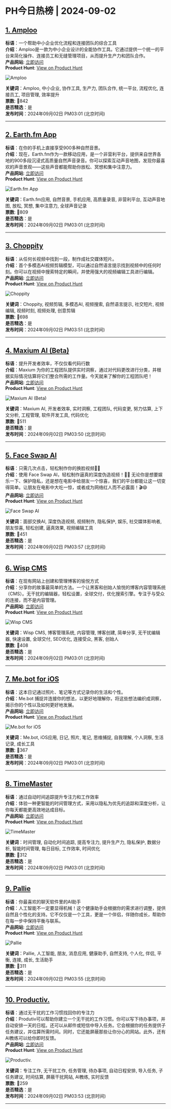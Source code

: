 # PH今日热榜 | 2024-09-02

## [1. Amploo](https://www.producthunt.com/posts/amploo?utm_campaign=producthunt-api&utm_medium=api-v2&utm_source=Application%3A+linewalker+%28ID%3A+135281%29)  
**标语**：一个帮助中小企业优化流程和连接团队的综合工具  
**介绍**：Amploo是一款为中小企业设计的全能协作工具。它通过提供一个统一的平台来简化操作、连接员工和无缝管理项目，从而提升生产力和团队合作。  
**产品网站**: [立即访问](https://www.producthunt.com/r/XVFYTYQS6UMTNV?utm_campaign=producthunt-api&utm_medium=api-v2&utm_source=Application%3A+linewalker+%28ID%3A+135281%29)  
**Product Hunt**: [View on Product Hunt](https://www.producthunt.com/posts/amploo?utm_campaign=producthunt-api&utm_medium=api-v2&utm_source=Application%3A+linewalker+%28ID%3A+135281%29)  

![Amploo](https://ph-files.imgix.net/f4a677c2-6045-455e-8208-5a506982e075.jpeg?auto=format&fit=crop&frame=1&h=512&w=1024)  

**关键词**：Amploo, 中小企业, 协作工具, 生产力, 团队合作, 统一平台, 流程优化, 连接员工, 项目管理, 效率提升  
**票数**: 🔺842  
**是否精选**：是  
**发布时间**：2024年09月02日 PM03:01 (北京时间)  

---

## [2. Earth.fm App](https://www.producthunt.com/posts/earth-fm-app?utm_campaign=producthunt-api&utm_medium=api-v2&utm_source=Application%3A+linewalker+%28ID%3A+135281%29)  
**标语**：在你的手机上直接享受900多种自然音景。  
**介绍**：现在，Earth.fm作为一款移动应用，是一个非营利平台，提供来自世界各地的900多段沉浸式高质量自然声音录音。你可以探索互动声音地图，发现你最喜欢的声音景观——这些声音都能帮助你放松、冥想和集中注意力。  
**产品网站**: [立即访问](https://www.producthunt.com/r/KO3VGAGATSVMYY?utm_campaign=producthunt-api&utm_medium=api-v2&utm_source=Application%3A+linewalker+%28ID%3A+135281%29)  
**Product Hunt**: [View on Product Hunt](https://www.producthunt.com/posts/earth-fm-app?utm_campaign=producthunt-api&utm_medium=api-v2&utm_source=Application%3A+linewalker+%28ID%3A+135281%29)  

![Earth.fm App](https://ph-files.imgix.net/a9f36ab6-aa75-4ae6-9ca3-0db8375ac1c7.png?auto=format&fit=crop&frame=1&h=512&w=1024)  

**关键词**：Earth.fm应用, 自然音景, 手机应用, 高质量录音, 非营利平台, 互动声音地图, 放松, 冥想, 集中注意力, 全球声音记录  
**票数**: 🔺809  
**是否精选**：是  
**发布时间**：2024年09月02日 PM03:01 (北京时间)  

---

## [3. Choppity](https://www.producthunt.com/posts/choppity?utm_campaign=producthunt-api&utm_medium=api-v2&utm_source=Application%3A+linewalker+%28ID%3A+135281%29)  
**标语**：从任何长视频中找到一段，制作成社交媒体短片。  
**介绍**：首个多模态AI视频剪辑模型，可以通过自然语言提示找到视频中的任何时刻。你可以在视频中搜索特定的瞬间，并使用强大的视频编辑工具进行编辑。  
**产品网站**: [立即访问](https://www.producthunt.com/r/7I2YURAKBDEEX4?utm_campaign=producthunt-api&utm_medium=api-v2&utm_source=Application%3A+linewalker+%28ID%3A+135281%29)  
**Product Hunt**: [View on Product Hunt](https://www.producthunt.com/posts/choppity?utm_campaign=producthunt-api&utm_medium=api-v2&utm_source=Application%3A+linewalker+%28ID%3A+135281%29)  

![Choppity](https://ph-files.imgix.net/6bf8950c-c8b8-429a-a524-f22921c12425.png?auto=format&fit=crop&frame=1&h=512&w=1024)  

**关键词**：Choppity, 视频剪辑, 多模态AI, 视频搜索, 自然语言提示, 社交短片, 视频编辑, 视频时刻, 视频处理, 创意剪辑  
**票数**: 🔺698  
**是否精选**：是  
**发布时间**：2024年09月02日 PM03:51 (北京时间)  

---

## [4. Maxium AI (Beta)](https://www.producthunt.com/posts/maxium-ai-beta?utm_campaign=producthunt-api&utm_medium=api-v2&utm_source=Application%3A+linewalker+%28ID%3A+135281%29)  
**标语**：提升开发者效率，不仅仅看代码行数  
**介绍**：Maxium 为你的工程团队提供实时洞察，通过对代码更改进行分类，并根据实际情况估算将它们整合所需的工作量。今天就来了解你的工程团队吧！  
**产品网站**: [立即访问](https://www.producthunt.com/r/2HHDMKFP4F36GQ?utm_campaign=producthunt-api&utm_medium=api-v2&utm_source=Application%3A+linewalker+%28ID%3A+135281%29)  
**Product Hunt**: [View on Product Hunt](https://www.producthunt.com/posts/maxium-ai-beta?utm_campaign=producthunt-api&utm_medium=api-v2&utm_source=Application%3A+linewalker+%28ID%3A+135281%29)  

![Maxium AI (Beta)](https://ph-files.imgix.net/957b2da9-2b87-47d5-8976-87c4a1df1d93.png?auto=format&fit=crop&frame=1&h=512&w=1024)  

**关键词**：Maxium AI, 开发者效率, 实时洞察, 工程团队, 代码变更, 努力估算, 上下文分析, 工程管理, 软件开发工具, 代码优化  
**票数**: 🔺511  
**是否精选**：是  
**发布时间**：2024年09月02日 PM03:50 (北京时间)  

---

## [5. Face Swap AI](https://www.producthunt.com/posts/face-swap-ai-2?utm_campaign=producthunt-api&utm_medium=api-v2&utm_source=Application%3A+linewalker+%28ID%3A+135281%29)  
**标语**：只需几次点击，轻松制作你的换脸视频🎥✨  
**介绍**：使用 Face Swap AI，轻松制作逼真的深度伪造视频！🎥✨ 无论你是想要娱乐一下、保护隐私，还是想在电影中给朋友一个惊喜，我们的平台都能让这一切变得简单。让朋友在电影中大吃一惊，或者成为网络红人而不必露面！🎬😄  
**产品网站**: [立即访问](https://www.producthunt.com/r/ILRXXWG2LI5IFG?utm_campaign=producthunt-api&utm_medium=api-v2&utm_source=Application%3A+linewalker+%28ID%3A+135281%29)  
**Product Hunt**: [View on Product Hunt](https://www.producthunt.com/posts/face-swap-ai-2?utm_campaign=producthunt-api&utm_medium=api-v2&utm_source=Application%3A+linewalker+%28ID%3A+135281%29)  

![Face Swap AI](https://ph-files.imgix.net/39d7ded9-2324-4b23-b38f-8777c5cad6a1.png?auto=format&fit=crop&frame=1&h=512&w=1024)  

**关键词**：面部交换AI, 深度伪造视频, 视频制作, 隐私保护, 娱乐, 社交媒体影响者, 朋友惊喜, 轻松创建, 逼真效果, 视频编辑工具  
**票数**: 🔺451  
**是否精选**：是  
**发布时间**：2024年09月02日 PM03:57 (北京时间)  

---

## [6. Wisp CMS](https://www.producthunt.com/posts/wisp-cms?utm_campaign=producthunt-api&utm_medium=api-v2&utm_source=Application%3A+linewalker+%28ID%3A+135281%29)  
**标语**：在现有网站上创建和管理博客的愉悦方式  
**介绍**：分享你的故事最简单的方法。一个让黑客和创始人愉悦的博客内容管理系统（CMS）。无干扰的编辑器，轻松设置，全球交付，优化搜索引擎。专注于与受众的连接，而不是内容管理。  
**产品网站**: [立即访问](https://www.producthunt.com/r/BMCJJDB4CSRNMA?utm_campaign=producthunt-api&utm_medium=api-v2&utm_source=Application%3A+linewalker+%28ID%3A+135281%29)  
**Product Hunt**: [View on Product Hunt](https://www.producthunt.com/posts/wisp-cms?utm_campaign=producthunt-api&utm_medium=api-v2&utm_source=Application%3A+linewalker+%28ID%3A+135281%29)  

![Wisp CMS](https://ph-files.imgix.net/555a199e-c0e6-47a7-a8a8-94c79932adc4.png?auto=format&fit=crop&frame=1&h=512&w=1024)  

**关键词**：Wisp CMS, 博客管理系统, 内容管理, 博客创建, 简单分享, 无干扰编辑器, 快速设置, 全球交付, SEO优化, 连接受众, 黑客, 创始人  
**票数**: 🔺408  
**是否精选**：是  
**发布时间**：2024年09月02日 PM03:01 (北京时间)  

---

## [7. Me.bot for iOS](https://www.producthunt.com/posts/me-bot-for-ios?utm_campaign=producthunt-api&utm_medium=api-v2&utm_source=Application%3A+linewalker+%28ID%3A+135281%29)  
**标语**：这本日记通过照片、笔记等方式记录你的生活和个性。  
**介绍**：Me.bot 捕捉并连接你的想法，以更好地理解你，将这些想法编织成洞察，揭示你的个性以及如何更好地发展。  
**产品网站**: [立即访问](https://www.producthunt.com/r/BQPEGU54NUT4A7?utm_campaign=producthunt-api&utm_medium=api-v2&utm_source=Application%3A+linewalker+%28ID%3A+135281%29)  
**Product Hunt**: [View on Product Hunt](https://www.producthunt.com/posts/me-bot-for-ios?utm_campaign=producthunt-api&utm_medium=api-v2&utm_source=Application%3A+linewalker+%28ID%3A+135281%29)  

![Me.bot for iOS](https://ph-files.imgix.net/a062df75-cbc0-4e67-8cf0-1915bb1fb8f7.png?auto=format&fit=crop&frame=1&h=512&w=1024)  

**关键词**：Me.bot, iOS应用, 日记, 照片, 笔记, 思维捕捉, 自我理解, 个人洞察, 生活记录, 成长工具  
**票数**: 🔺367  
**是否精选**：是  
**发布时间**：2024年09月02日 PM03:01 (北京时间)  

---

## [8. TimeMaster](https://www.producthunt.com/posts/timemaster?utm_campaign=producthunt-api&utm_medium=api-v2&utm_source=Application%3A+linewalker+%28ID%3A+135281%29)  
**标语**：通过自动时间追踪提升专注力和工作效率  
**介绍**：体验一种更智能的时间管理方式，采用以隐私为优先的追踪和深度分析，让你每天都能更高效地达成目标。  
**产品网站**: [立即访问](https://www.producthunt.com/r/3KOEKBZT2WDTI7?utm_campaign=producthunt-api&utm_medium=api-v2&utm_source=Application%3A+linewalker+%28ID%3A+135281%29)  
**Product Hunt**: [View on Product Hunt](https://www.producthunt.com/posts/timemaster?utm_campaign=producthunt-api&utm_medium=api-v2&utm_source=Application%3A+linewalker+%28ID%3A+135281%29)  

![TimeMaster](https://ph-files.imgix.net/1a066be6-dca8-4092-8c8e-afca1894bbb9.png?auto=format&fit=crop&frame=1&h=512&w=1024)  

**关键词**：时间管理, 自动化时间追踪, 提高专注力, 提升生产力, 隐私保护, 数据分析, 智能时间管理, 每日目标, 工作效率, 时间优化  
**票数**: 🔺312  
**是否精选**：是  
**发布时间**：2024年09月02日 PM03:01 (北京时间)  

---

## [9. Pallie](https://www.producthunt.com/posts/pallie?utm_campaign=producthunt-api&utm_medium=api-v2&utm_source=Application%3A+linewalker+%28ID%3A+135281%29)  
**标语**：你最喜欢的聊天软件里的AI助手  
**介绍**：人工智能不一定要显得机械！这个健康助手会根据你的需求进行调整，提供自然且个性化的支持。它不仅仅是一个工具，更是一个伴侣，伴随你成长，帮助你在每一步中保持平衡与联系。  
**产品网站**: [立即访问](https://www.producthunt.com/r/SSKYZ7PJFJS7K2?utm_campaign=producthunt-api&utm_medium=api-v2&utm_source=Application%3A+linewalker+%28ID%3A+135281%29)  
**Product Hunt**: [View on Product Hunt](https://www.producthunt.com/posts/pallie?utm_campaign=producthunt-api&utm_medium=api-v2&utm_source=Application%3A+linewalker+%28ID%3A+135281%29)  

![Pallie](https://ph-files.imgix.net/13bcd2bc-b22e-49f9-b07f-226ad024949a.png?auto=format&fit=crop&frame=1&h=512&w=1024)  

**关键词**：Pallie, 人工智能, 朋友, 消息应用, 健康助手, 自然支持, 个人化, 伴侣, 平衡, 连接, 成长, 生活助手  
**票数**: 🔺311  
**是否精选**：是  
**发布时间**：2024年09月02日 PM03:55 (北京时间)  

---

## [10. Productiv.](https://www.producthunt.com/posts/productiv?utm_campaign=producthunt-api&utm_medium=api-v2&utm_source=Application%3A+linewalker+%28ID%3A+135281%29)  
**标语**：通过无干扰的工作习惯找回你的专注力  
**介绍**：Produtiv可以帮助你建立一个无干扰的工作习惯。你可以写下待办事项，并自动安排一天的日程。还可以从邮件或短信中导入任务。它会根据你的任务提供子任务建议，并估算所需时间。同时，它还能屏蔽那些让你分心的网站。此外，还有AI教练可以给你即时反馈。  
**产品网站**: [立即访问](https://www.producthunt.com/r/5DY3MSWBWIRP2I?utm_campaign=producthunt-api&utm_medium=api-v2&utm_source=Application%3A+linewalker+%28ID%3A+135281%29)  
**Product Hunt**: [View on Product Hunt](https://www.producthunt.com/posts/productiv?utm_campaign=producthunt-api&utm_medium=api-v2&utm_source=Application%3A+linewalker+%28ID%3A+135281%29)  

![Productiv.](https://ph-files.imgix.net/e42758d4-3ae7-4bc8-8199-65c8412e5be4.png?auto=format&fit=crop&frame=1&h=512&w=1024)  

**关键词**：专注工作, 无干扰工作, 任务管理, 待办事项, 自动日程安排, 导入任务, 子任务建议, 时间估算, 屏蔽干扰网站, AI教练, 实时反馈  
**票数**: 🔺259  
**是否精选**：是  
**发布时间**：2024年09月02日 PM03:53 (北京时间)  

---

